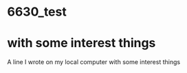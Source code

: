 # 6630_test

# with some interest things
A line I wrote on my local computer
with some interest things
